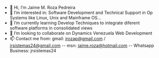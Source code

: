 - 👋 Hi, I’m Jaime M. Roza Pedreira
- 👀 I’m interested in: Software Development and Technical Support in Op Systems like Linux, Unix and Mainframe OS...
- 🌱 I’m currently learning Develop Techniques to integrate diferent software platforms in consolidated views
- 💞️ I’m looking to collaborate on Dynamics Venezuela Web Development
- 📫 Contact me from:  gmail: jrozap@gmail.com / jrsistemas24@gmail.com  --  msn: jaime.roza@hotmail.com  --  Whatsapp Business: jrsistemas24

<!---
jrozap/jrozap is a ✨ special ✨ repository because its `README.md` (this file) appears on your GitHub profile.
You can click the Preview link to take a look at your changes.
--->
